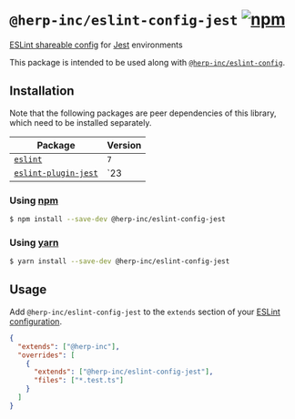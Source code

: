 # `@herp-inc/eslint-config-jest` [![npm](https://img.shields.io/npm/v/@herp-inc/eslint-config-jest)](https://www.npmjs.com/package/@herp-inc/eslint-config-jest)

[ESLint shareable config](https://eslint.org/docs/developer-guide/shareable-configs) for [Jest](https://jestjs.io/) environments

This package is intended to be used along with [`@herp-inc/eslint-config`](https://www.npmjs.com/package/@herp-inc/eslint-config).

## Installation

Note that the following packages are peer dependencies of this library, which need to be installed separately.

| Package                                                                  | Version    |
| ------------------------------------------------------------------------ | ---------- |
| [`eslint`](https://www.npmjs.com/package/eslint)                         | `7`        |
| [`eslint-plugin-jest`](https://www.npmjs.com/package/eslint-plugin-jest) | `23 || 24` |

### Using [npm](https://www.npmjs.com/)

```sh
$ npm install --save-dev @herp-inc/eslint-config-jest
```

### Using [yarn](https://yarnpkg.com/)

```sh
$ yarn install --save-dev @herp-inc/eslint-config-jest
```

## Usage

Add `@herp-inc/eslint-config-jest` to the `extends` section of your [ESLint configuration](http://eslint.org/docs/user-guide/configuring).

```json
{
  "extends": ["@herp-inc"],
  "overrides": [
    {
      "extends": ["@herp-inc/eslint-config-jest"],
      "files": ["*.test.ts"]
    }
  ]
}
```
